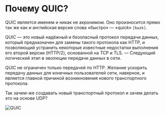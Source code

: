 # Почему QUIC?
QUIC является именем и никак не акронимом.
Оно произносится прямо так же как и английская
версия слова «быстро» — «quick» `[kwɪk]`.

QUIC — это новый надёжный и безопасный протокол передачи данных, который
предназначен для замены такого протокола как HTTP, и позволяющий устранить
некоторые известные недостатки выполнения его второй версии (HTTP/2),
основанной на TCP и TLS. — Следующий логический этап в эволюции передачи
данных в сети.

QUIC не ограничен только передачей по HTTP. Желание ускорить передачу данных
для конечных пользователей сети, наверное, и является главной причиной
возникновения нового транспортного протокола.

Так зачем-же создавать новый транспортный протокол и зачем делать это
на основе UDP?

![QUIC](../images/QUIC.png)
